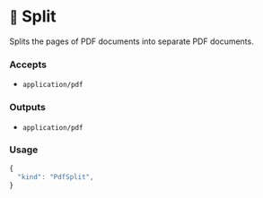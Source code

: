 # <small>:nut_and_bolt:</small> Split

Splits the pages of PDF documents into separate PDF documents.

### Accepts

  - `application/pdf`

### Outputs

  - `application/pdf`

### Usage

```js
{
  "kind": "PdfSplit",
}
```
